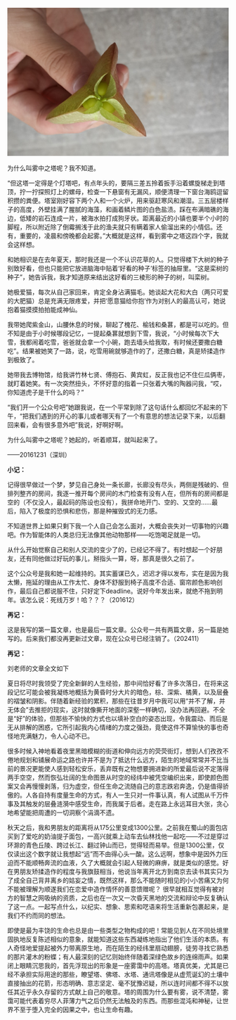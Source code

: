 
![](assets/开第一篇/20150929_113106.jpg)

为什么叫雾中之塔呢？我不知道。

“但这塔一定得是个灯塔吧，有点年头的，要隔三差五拎着扳手沿着螺旋梯走到塔顶，拧一拧探照灯上的螺母，检查一下悬窗有无漏风，顺便清理一下窗台海鸥逗留积攒的粪便。塔室刚好容下两个人和一个火炉，用来驱赶寒风和潮湿。三五层楼样子的高度，外壁挂满了腥腻的海藻，和画着鳞片图的白色盐渍。踩在布满暗礁的海边，低矮的岩石连成一片，被海水拍打成狗牙状。距离最近的小镇也要半个小时的脚程，所以附近除了倒霉搁浅于此的渔夫就只有瞒着家人偷溜出来的小情侣。还有，重要的，凌晨和傍晚都会起雾。”大概就是这样，看到雾中之塔这四个字，我就会这样想。

和她相识是在去年夏天，那时我还是一个不认识花草的人。只觉得楼下大树的种子别致好看，但也只能把它放进脑海中贴着‘好看的种子’标签的抽屉里。“这是栾树的种子”，她告诉我，我才知道原来结出这好看的三棱形的种子的树，叫栾树。

她极爱猫，每次从自己家回来，肯定全身沾满猫毛。她谈起大花和大白（两只可爱的大肥猫）总是充满无限疼爱，并把‘愿意猫给你抱’作为对别人的最高认可，她说抱着猫摸摸拍拍能成神仙。

我带她爬紫金山，山腰休息的时候，聊起了槐花、榆钱和桑葚，都是可以吃的。但不知是由于小时候哪段记忆，一提起桑葚就想到下雪，我说，“小时候每次下大雪，我都闹着吃雪，爸爸就会拿一个小碗，跑去墙头给我取，有时候还要撒白糖吃”。结果被她笑了一路，说，吃雪用碗就够造作的了，还撒白糖，真是矫揉造作到极致了。

她带我去博物馆，给我讲竹林七贤、傅抱石、黄宾虹，反正我也记不住仨瓜俩枣，就盯着她笑。有一次突然扭头，不怀好意的指着一只张着大嘴的陶器问我，“哎，你知道虎子是干什么的吗？”

“我们开一个公众号吧”她跟我说，在一个平常到除了这句话什么都回忆不起来的下午，“把我们遇到的开心的事儿或者哪天有了一个有意思的想法记录下来，以后翻回来看，会有很多意外吧”我说，好啊好啊。

为什么叫雾中之塔呢？她起的，听着顺耳，就叫起来了。

——20161231（深圳）

**小记：**

记得很早做过一个梦，梦见自己身处一条长廊，长廊没有尽头，两侧是残破的、但排列整齐的房间，我逐一推开每个房间的木门检查有没有人在，但所有的房间都是空的（不仅没人，最起码的陈设也没有），我拼命地开门、空的、又空的……最后，陷入了极度的恐惧和悲伤，那是种摧毁式的无力感。

不知道世界上如果只剩下我一个人自己会怎么面对，大概会丧失对一切事物的兴趣吧。作为智能体的人类总归无法像其他动物那样——吃饱喝足就是一切。

从什么开始觉察自己和别人交流的变少了的，已经记不得了。有时想起一个好朋友，还有同他做过好玩的事儿，掰指头一算，呀，那真是很久之前了。

这个公众号是我和她一起维持的。其实蓄谋已久，迟迟才得以发布，实在是因为我太懒，拖延的理由从工作太忙、身体不舒服到椅子高度不合适、窗帘颜色影响创作，最后自己都说服不住，只好定下deadline。说好今年发出来，就绝不拖到明年。该怎么说：死线万岁！哈？？？（201612）

**再记：**

这是我写的第一篇文章，也是最后一篇文章。公众号一共有两篇文章，另一篇是她写的。后来我们都没再更新过文章，现在公众号已经注销了。（202411）

**再记：**

刘老师的文章全文如下

夏日将尽时我领受了完全新鲜的人生经验，那中间恰好看了许多次落日，在将来这段记忆可能会被我凝练地概括为黄昏时分大片的暗色，棕、深紫、橘黄，以及层叠的褶皱和阴影。伴随着新经验的累积，那些在往昔岁月中我可以用“并不了解，并无体会”去推拒的现实，这时就像撕开地面的深壑一样确切，没办法再回避。不全是“好”的体验，但那些不愉快的方式也以填补空白的姿态出现，令我震动、而后是无从排解的困惑，它所引起我内心情绪的力度之强劲，竟使这件不算愉快的事也奇怪地充满魅力，令人心动不已。
 
很多时候入神地看着夜里黑暗模糊的街道和伸向远方的荧荧街灯，想到人们孜孜不倦地规划和铺展命运之路也许并不是为了抵达什么远方，陌生的地域常常并不比当前的景况更能使人感到轻松安乐，丢弃既有之物想要拥进新的所爱最后说不定落得两手空空，然而恢弘壮阔的生命图景从时空的经纬中被凭空编织出来，即使颜色图案又会再慢慢剥落，归为虚空，但任生命之流随自己的意志跌宕奔逸，仍是值得骄傲的。人各自持有度量生命的方式，有人一生只对一件事认真，有人试图从千万件事及其触发的层叠涟漪中感受生命，而我属于后者。走在路上永远耳目大张，贪心地希望能把周遭的一切洞察个涓滴不遗。
 
秋天之后，我和男朋友的距离将从175公里变成1300公里。之前我在蜀山的面包店买到了爱吃的奶油提子面包，一高兴就乘上动车去仙林找他一起吃——不过是穿过环滁的青色丘陵、跨过长江、翻过钟山而已，觉得轻而易举。但是1300公里，仅仅读出这个数字就让我想起“远”而不由得心头一酸。这么远啊，想象中是因外力压迫而不能顺畅奔流的血液，久了大概就会引起人轻微的麻痹，就是类似的感觉。好在男朋友矫揉造作的程度与我旗鼓相当，他说当年离开北方到南京去读书其实只为了成全自己背井离乡的姑妄之情，既然这样，那么不能随时相见的小小苦痛又为何不能被理解为顺遂我们在恋爱中造作情怀的善意馈赠呢？ 很早就相互觉得有被对方的智慧之网吸纳的资质，之后也在一次又一次昏天黑地的交流和辩论中反复确认了这一点。一起写点什么，以纪实、想象、思索和呓语来将生活重新包裹起来，是我们不约而同的想法。
 
即使是最为丰饶的生命也总是由一些类型之物构成的吧！常能见到人在不同处境里固执地反复陈述相似的意象，就能知道这些东西凝练地指出了他们生活的本质。有人奇怪地爱提起被外力带离原生地，而在陌生的经纬里扇动翅膀，徒劳寻找它熟悉的那片灌木的粉蝶；有人最深刻的记忆则始终伴随着深绿色故乡的连绵雨声。如果闭上眼睛沉思我的，首先浮现出的形象是一座雾霭中的高塔。塔真优美，尤其是已经不承担实际用途的那些，瞭望塔、佛塔、水塔、通讯塔像是从虚荒诞幻的土壤中直接抽出的花箭，形态明确、意志坚定、毫不犹豫迟疑，所以连时间都不得不以放任其近乎永久存留的方式献上自己的敬意。塔的周围为什么要有雾，说不清楚，雾霭可能代表着穷尽人菲薄力气之后仍然无法触及的东西。而那些混沌和神秘，让世界不至于堕入完全的因果之中，也让生命有趣。

